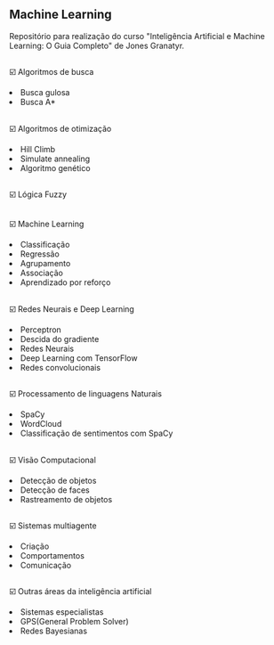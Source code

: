 ## Machine Learning
Repositório para realização do curso "Inteligência Artificial e Machine Learning: O Guia Completo" de Jones Granatyr.

##
☑️ Algoritmos de busca
<li> Busca gulosa
<li> Busca A*

##
☑️ Algoritmos de otimização
<li> Hill Climb
<li> Simulate annealing
<li> Algoritmo genético

##
☑️ Lógica Fuzzy

##
☑️ Machine Learning
<li> Classificação
<li> Regressão
<li> Agrupamento
<li> Associação
<li> Aprendizado por reforço

##
☑️ Redes Neurais e Deep Learning
<li> Perceptron
<li> Descida do gradiente
<li> Redes Neurais
<li> Deep Learning com TensorFlow
<li> Redes convolucionais

##
☑️ Processamento de linguagens Naturais 
<li> SpaCy
<li> WordCloud
<li> Classificação de sentimentos com SpaCy
  
##
☑️ Visão Computacional
<li> Detecção de objetos
<li> Detecção de faces
<li> Rastreamento de objetos
  
##
☑️ Sistemas multiagente
<li> Criação
<li> Comportamentos
<li> Comunicação

##
☑️ Outras áreas da inteligência artificial
<li> Sistemas especialistas
<li> GPS(General Problem Solver)
<li> Redes Bayesianas
